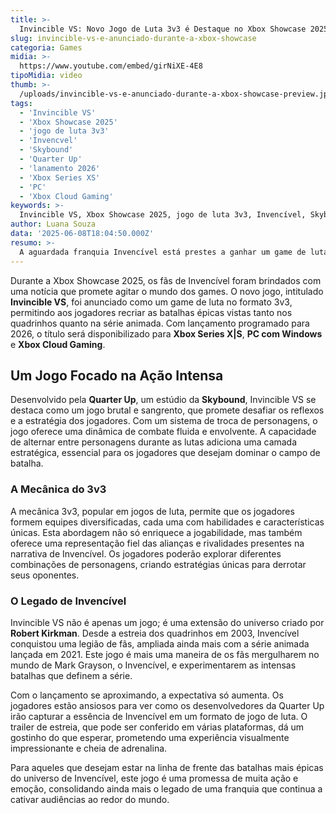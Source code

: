 ```yaml
---
title: >-
  Invincible VS: Novo Jogo de Luta 3v3 é Destaque no Xbox Showcase 2025
slug: invincible-vs-e-anunciado-durante-a-xbox-showcase
categoria: Games
midia: >-
  https://www.youtube.com/embed/girNiXE-4E8
tipoMidia: video
thumb: >-
  /uploads/invincible-vs-e-anunciado-durante-a-xbox-showcase-preview.jpg
tags:
  - 'Invincible VS'
  - 'Xbox Showcase 2025'
  - 'jogo de luta 3v3'
  - 'Invencvel'
  - 'Skybound'
  - 'Quarter Up'
  - 'lanamento 2026'
  - 'Xbox Series XS'
  - 'PC'
  - 'Xbox Cloud Gaming'
keywords: >-
  Invincible VS, Xbox Showcase 2025, jogo de luta 3v3, Invencível, Skybound, Quarter Up, lançamento 2026, Xbox Series X|S, PC, Xbox Cloud Gaming
author: Luana Souza
data: '2025-06-08T18:04:50.000Z'
resumo: >-
  A aguardada franquia Invencível está prestes a ganhar um game de luta empolgante, trazendo as icônicas batalhas dos quadrinhos e da animação para os consoles e PCs. Previsto para 2026, Invincible VS promete uma experiência frenética e sangrenta.
---
```


Durante a Xbox Showcase 2025, os fãs de Invencível foram brindados com uma notícia que promete agitar o mundo dos games. O novo jogo, intitulado **Invincible VS**, foi anunciado como um game de luta no formato 3v3, permitindo aos jogadores recriar as batalhas épicas vistas tanto nos quadrinhos quanto na série animada. Com lançamento programado para 2026, o título será disponibilizado para **Xbox Series X|S**, **PC com Windows** e **Xbox Cloud Gaming**.

## Um Jogo Focado na Ação Intensa

Desenvolvido pela **Quarter Up**, um estúdio da **Skybound**, Invincible VS se destaca como um jogo brutal e sangrento, que promete desafiar os reflexos e a estratégia dos jogadores. Com um sistema de troca de personagens, o jogo oferece uma dinâmica de combate fluida e envolvente. A capacidade de alternar entre personagens durante as lutas adiciona uma camada estratégica, essencial para os jogadores que desejam dominar o campo de batalha.

### A Mecânica do 3v3

A mecânica 3v3, popular em jogos de luta, permite que os jogadores formem equipes diversificadas, cada uma com habilidades e características únicas. Esta abordagem não só enriquece a jogabilidade, mas também oferece uma representação fiel das alianças e rivalidades presentes na narrativa de Invencível. Os jogadores poderão explorar diferentes combinações de personagens, criando estratégias únicas para derrotar seus oponentes.

### O Legado de Invencível

Invincible VS não é apenas um jogo; é uma extensão do universo criado por **Robert Kirkman**. Desde a estreia dos quadrinhos em 2003, Invencível conquistou uma legião de fãs, ampliada ainda mais com a série animada lançada em 2021. Este jogo é mais uma maneira de os fãs mergulharem no mundo de Mark Grayson, o Invencível, e experimentarem as intensas batalhas que definem a série.

Com o lançamento se aproximando, a expectativa só aumenta. Os jogadores estão ansiosos para ver como os desenvolvedores da Quarter Up irão capturar a essência de Invencível em um formato de jogo de luta. O trailer de estreia, que pode ser conferido em várias plataformas, dá um gostinho do que esperar, prometendo uma experiência visualmente impressionante e cheia de adrenalina.

Para aqueles que desejam estar na linha de frente das batalhas mais épicas do universo de Invencível, este jogo é uma promessa de muita ação e emoção, consolidando ainda mais o legado de uma franquia que continua a cativar audiências ao redor do mundo.